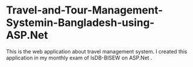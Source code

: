 # Travel-and-Tour-Management-Systemin-Bangladesh-using-ASP.Net
This is the web application about travel management system. I created this application in my monthly exam  of IsDB-BISEW on ASP.Net .
